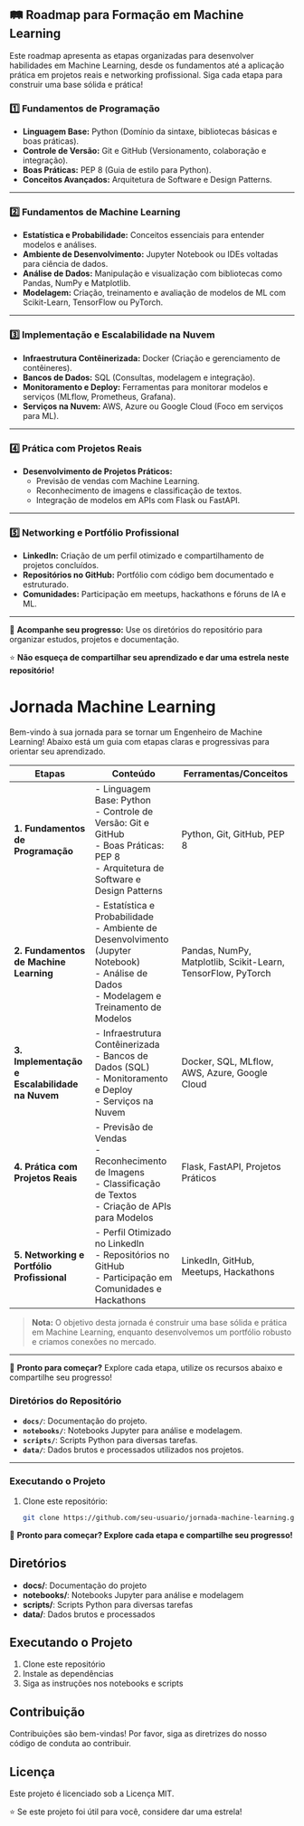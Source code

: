 ## 🛤️ Roadmap para Formação em Machine Learning

Este roadmap apresenta as etapas organizadas para desenvolver habilidades em Machine Learning, desde os fundamentos até a aplicação prática em projetos reais e networking profissional. Siga cada etapa para construir uma base sólida e prática!

### **1️⃣ Fundamentos de Programação**
- **Linguagem Base:** Python (Domínio da sintaxe, bibliotecas básicas e boas práticas).
- **Controle de Versão:** Git e GitHub (Versionamento, colaboração e integração).
- **Boas Práticas:** PEP 8 (Guia de estilo para Python).
- **Conceitos Avançados:** Arquitetura de Software e Design Patterns.

---

### **2️⃣ Fundamentos de Machine Learning**
- **Estatística e Probabilidade:** Conceitos essenciais para entender modelos e análises.
- **Ambiente de Desenvolvimento:** Jupyter Notebook ou IDEs voltadas para ciência de dados.
- **Análise de Dados:** Manipulação e visualização com bibliotecas como Pandas, NumPy e Matplotlib.
- **Modelagem:** Criação, treinamento e avaliação de modelos de ML com Scikit-Learn, TensorFlow ou PyTorch.

---

### **3️⃣ Implementação e Escalabilidade na Nuvem**
- **Infraestrutura Contêinerizada:** Docker (Criação e gerenciamento de contêineres).
- **Bancos de Dados:** SQL (Consultas, modelagem e integração).
- **Monitoramento e Deploy:** Ferramentas para monitorar modelos e serviços (MLflow, Prometheus, Grafana).
- **Serviços na Nuvem:** AWS, Azure ou Google Cloud (Foco em serviços para ML).

---

### **4️⃣ Prática com Projetos Reais**
- **Desenvolvimento de Projetos Práticos:**
  - Previsão de vendas com Machine Learning.
  - Reconhecimento de imagens e classificação de textos.
  - Integração de modelos em APIs com Flask ou FastAPI.

---

### **5️⃣ Networking e Portfólio Profissional**
- **LinkedIn:** Criação de um perfil otimizado e compartilhamento de projetos concluídos.
- **Repositórios no GitHub:** Portfólio com código bem documentado e estruturado.
- **Comunidades:** Participação em meetups, hackathons e fóruns de IA e ML.

---

🌟 **Acompanhe seu progresso:** Use os diretórios do repositório para organizar estudos, projetos e documentação.  

⭐ **Não esqueça de compartilhar seu aprendizado e dar uma estrela neste repositório!**





# Jornada Machine Learning  
Bem-vindo à sua jornada para se tornar um Engenheiro de Machine Learning! Abaixo está um guia com etapas claras e progressivas para orientar seu aprendizado.  

| **Etapas**                  | **Conteúdo**                                                                                 | **Ferramentas/Conceitos**                                                                 |
|-----------------------------|---------------------------------------------------------------------------------------------|------------------------------------------------------------------------------------------|
| **1. Fundamentos de Programação** | - Linguagem Base: Python<br> - Controle de Versão: Git e GitHub<br> - Boas Práticas: PEP 8<br> - Arquitetura de Software e Design Patterns | Python, Git, GitHub, PEP 8                                                              |
| **2. Fundamentos de Machine Learning** | - Estatística e Probabilidade<br> - Ambiente de Desenvolvimento (Jupyter Notebook)<br> - Análise de Dados<br> - Modelagem e Treinamento de Modelos | Pandas, NumPy, Matplotlib, Scikit-Learn, TensorFlow, PyTorch                            |
| **3. Implementação e Escalabilidade na Nuvem** | - Infraestrutura Contêinerizada<br> - Bancos de Dados (SQL)<br> - Monitoramento e Deploy<br> - Serviços na Nuvem | Docker, SQL, MLflow, AWS, Azure, Google Cloud                                           |
| **4. Prática com Projetos Reais**   | - Previsão de Vendas<br> - Reconhecimento de Imagens<br> - Classificação de Textos<br> - Criação de APIs para Modelos | Flask, FastAPI, Projetos Práticos                                                       |
| **5. Networking e Portfólio Profissional** | - Perfil Otimizado no LinkedIn<br> - Repositórios no GitHub<br> - Participação em Comunidades e Hackathons | LinkedIn, GitHub, Meetups, Hackathons                                                   |

> **Nota:** O objetivo desta jornada é construir uma base sólida e prática em Machine Learning, enquanto desenvolvemos um portfólio robusto e criamos conexões no mercado.

---

🚀 **Pronto para começar?** Explore cada etapa, utilize os recursos abaixo e compartilhe seu progresso!

### Diretórios do Repositório

- **`docs/`**: Documentação do projeto.  
- **`notebooks/`**: Notebooks Jupyter para análise e modelagem.  
- **`scripts/`**: Scripts Python para diversas tarefas.  
- **`data/`**: Dados brutos e processados utilizados nos projetos.

---

### Executando o Projeto  

1. Clone este repositório:  
   ```bash
   git clone https://github.com/seu-usuario/jornada-machine-learning.git


🚀 **Pronto para começar? Explore cada etapa e compartilhe seu progresso!**


## Diretórios
- **docs/**: Documentação do projeto
- **notebooks/**: Notebooks Jupyter para análise e modelagem
- **scripts/**: Scripts Python para diversas tarefas
- **data/**: Dados brutos e processados

## Executando o Projeto
1. Clone este repositório
2. Instale as dependências
3. Siga as instruções nos notebooks e scripts

## Contribuição
Contribuições são bem-vindas! Por favor, siga as diretrizes do nosso código de conduta ao contribuir.

## Licença
Este projeto é licenciado sob a Licença MIT.

⭐ Se este projeto foi útil para você, considere dar uma estrela!
